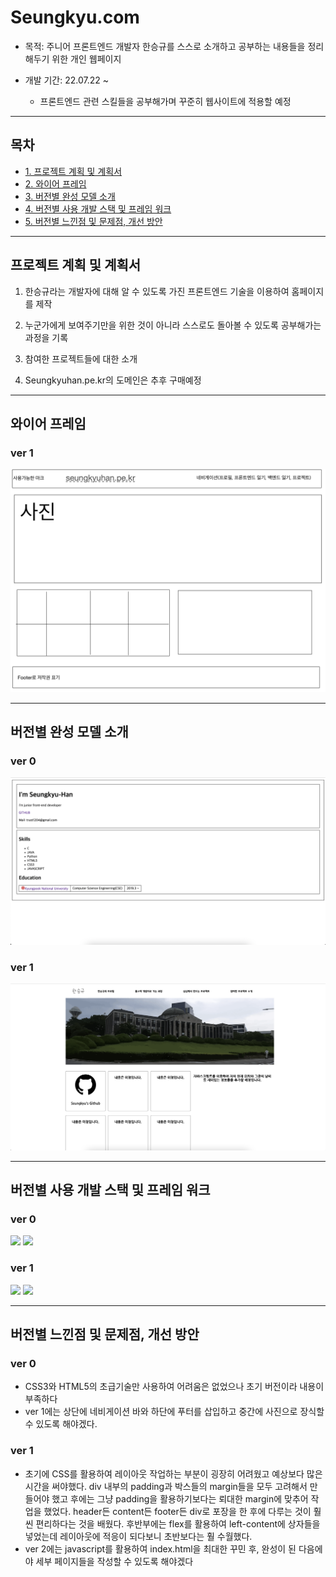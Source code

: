 # Seungkyu.com

* 목적: 주니어 프론트엔드 개발자 한승규를 스스로 소개하고 공부하는 내용들을 정리해두기 위한 개인 웹페이지

* 개발 기간: 22.07.22 ~ 
  - 프론트엔드 관련 스킬들을 공부해가며 꾸준히 웹사이트에 적용할 예정

<hr>

## 목차

* [1. 프로젝트 계획 및 계획서](#프로젝트-계획-및-계획서)
* [2. 와이어 프레임](#와이어-프레임)
* [3. 버전별 완성 모델 소개](#버전별-완성-모델-소개)
* [4. 버전별 사용 개발 스택 및 프레임 워크](#버전별-사용-개발-스택-및-프레임-워크)
* [5. 버전별 느낀점 및 문제점, 개선 방안](#버전별-느낀점-및-문제점-개선-방안)

<hr>

## 프로젝트 계획 및 계획서

1. 한승규라는 개발자에 대해 알 수 있도록 가진 프론트엔드 기술을 이용하여 홈페이지를 제작
2. 누군가에게 보여주기만을 위한 것이 아니라 스스로도 돌아볼 수 있도록 공부해가는 과정을 기록
3. 참여한 프로젝트들에 대한 소개

4. Seungkyuhan.pe.kr의 도메인은 추후 구매예정

<hr>

## 와이어 프레임

### ver 1

<img src = "https://github.com/Seungkyu-Han/Seungkyu.com/blob/main/ver%201/ver%201_model.JPG">

<hr>

## 버전별 완성 모델 소개

### ver 0

<img src = "https://github.com/Seungkyu-Han/Seungkyu.com/blob/main/ver%200/ver%200.png">

### ver 1
<img src = "https://github.com/Seungkyu-Han/Seungkyu.com/blob/main/ver%201/ver%201.png">

<hr>

## 버전별 사용 개발 스택 및 프레임 워크

### ver 0

<img src="https://img.shields.io/badge/HTML5-E34F26?style=for-the-badge&logo=HTML5&logoColor=black"> <img src="https://img.shields.io/badge/CSS3-1572B6?style=for-the-badge&logo=CSS3&logoColor=white"><br>

### ver 1

<img src="https://img.shields.io/badge/HTML5-E34F26?style=for-the-badge&logo=HTML5&logoColor=black"> <img src="https://img.shields.io/badge/CSS3-1572B6?style=for-the-badge&logo=CSS3&logoColor=white"><br>

<hr>


## 버전별 느낀점 및 문제점, 개선 방안

### ver 0

* CSS3와 HTML5의 초급기술만 사용하여 어려움은 없었으나 초기 버전이라 내용이 부족하다
* ver 1에는 상단에 네비게이션 바와 하단에 푸터를 삽입하고 중간에 사진으로 장식할 수 있도록 해야겠다.

### ver 1

* 초기에 CSS를 활용하여 레이아웃 작업하는 부분이 굉장히 어려웠고 예상보다 많은 시간을 써야했다. div 내부의 padding과 박스들의 margin들을 모두 고려해서 만들어야 했고 후에는 그냥 padding을 활용하기보다는 뢰대한 margin에 맞추어 작업을 했었다. header든 content든 footer든 div로 포장을 한 후에 다루는 것이 훨씬 편리하다는 것을 배웠다. 후반부에는 flex를 활용하여 left-content에 상자들을 넣었는데 레이아웃에 적응이 되다보니 초반보다는 훨 수월했다.
* ver 2에는 javascript를 활용하여 index.html을 최대한 꾸민 후, 완성이 된 다음에야 세부 페이지들을 작성할 수 있도록 해야겠다

